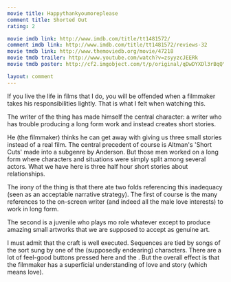 ```yaml
---
movie title: Happythankyoumoreplease
comment title: Shorted Out
rating: 2

movie imdb link: http://www.imdb.com/title/tt1481572/
comment imdb link: http://www.imdb.com/title/tt1481572/reviews-32
movie tmdb link: http://www.themoviedb.org/movie/47218
movie tmdb trailer: http://www.youtube.com/watch?v=zsyyzcJEERk
movie tmdb poster: http://cf2.imgobject.com/t/p/original/qDwDYXDl3rBqQYIm8rejt0cZmib.jpg

layout: comment
---
```


If you live the life in films that I do, you will be offended when a filmmaker takes his responsibilities lightly. That is what I felt when watching this. 

The writer of the thing has made himself the central character: a writer who has trouble producing a long form work and instead creates short stories. 

He (the filmmaker) thinks he can get away with giving us three small stories instead of a real film. The central precedent of course is Altman's 'Short Cuts' made into a subgenre by Anderson. But those men worked on a long form where characters and situations were simply split among several actors. What we have here is three half hour short stories about relationships. 

The irony of the thing is that there ate two folds referencing this inadequacy (seen as an acceptable narrative strategy). The first of course is the many references to the on-screen writer (and indeed all the male love interests) to work in long form. 

The second is a juvenile who plays mo role whatever except to produce amazing small artworks that we are supposed to accept as genuine art. 

I must admit that the craft is well executed. Sequences are tied by songs of the sort sung by one of the (supposedly endearing) characters. There are a lot of feel-good buttons pressed here and the . But the overall effect is that the filmmaker has a superficial understanding of love and story (which means love).